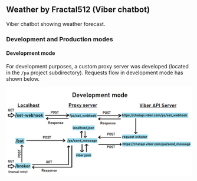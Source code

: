 ## Weather by Fractal512 (Viber chatbot)

Viber chatbot showing weather forecast.

### Development and Production modes

#### Development mode
For development purposes, a custom proxy server was developed (located in the `/pa` project subdirectory). Requests flow in development mode has shown below.

![DB-Cleanup plugin interface](/blob/assets/viber-bot-development-mode.png?raw=true)
